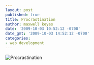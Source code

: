 ```yaml
---
layout: post
published: true
title: Procrastination
author: maxwell keyes
date: '2009-10-03 10:52:12 -0700'
date_gmt: '2009-10-03 14:52:12 -0700'
categories:
- web development
---
```


![Procrastination](./procrastination.png "Procrastination graph")
